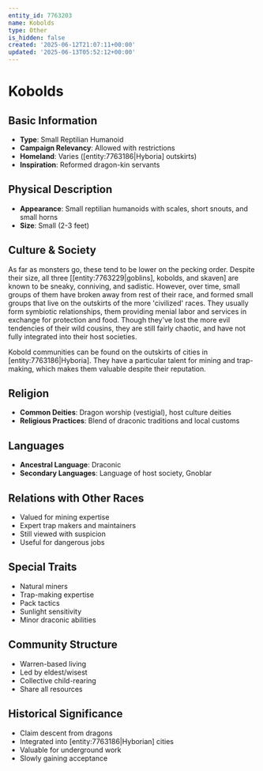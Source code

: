 ```yaml
---
entity_id: 7763203
name: Kobolds
type: Other
is_hidden: false
created: '2025-06-12T21:07:11+00:00'
updated: '2025-06-13T05:52:12+00:00'
---
```


# Kobolds

## Basic Information

- **Type**: Small Reptilian Humanoid
- **Campaign Relevancy**: Allowed with restrictions
- **Homeland**: Varies ([entity:7763186|Hyboria] outskirts)
- **Inspiration**: Reformed dragon-kin servants

## Physical Description

- **Appearance**: Small reptilian humanoids with scales, short snouts, and small horns
- **Size**: Small (2-3 feet)

## Culture & Society

As far as monsters go, these tend to be lower on the pecking order. Despite their size, all three [[entity:7763229|goblins], kobolds, and skaven] are known to be sneaky, conniving, and sadistic. However, over time, small groups of them have broken away from rest of their race, and formed small groups that live on the outskirts of the more 'civilized' races. They usually form symbiotic relationships, them providing menial labor and services in exchange for protection and food. Though they've lost the more evil tendencies of their wild cousins, they are still fairly chaotic, and have not fully integrated into their host societies.

Kobold communities can be found on the outskirts of cities in [entity:7763186|Hyboria]. They have a particular talent for mining and trap-making, which makes them valuable despite their reputation.

## Religion

- **Common Deities**: Dragon worship (vestigial), host culture deities
- **Religious Practices**: Blend of draconic traditions and local customs

## Languages

- **Ancestral Language**: Draconic
- **Secondary Languages**: Language of host society, Gnoblar

## Relations with Other Races

- Valued for mining expertise
- Expert trap makers and maintainers
- Still viewed with suspicion
- Useful for dangerous jobs

## Special Traits

- Natural miners
- Trap-making expertise
- Pack tactics
- Sunlight sensitivity
- Minor draconic abilities

## Community Structure

- Warren-based living
- Led by eldest/wisest
- Collective child-rearing
- Share all resources

## Historical Significance

- Claim descent from dragons
- Integrated into [entity:7763186|Hyborian] cities
- Valuable for underground work
- Slowly gaining acceptance